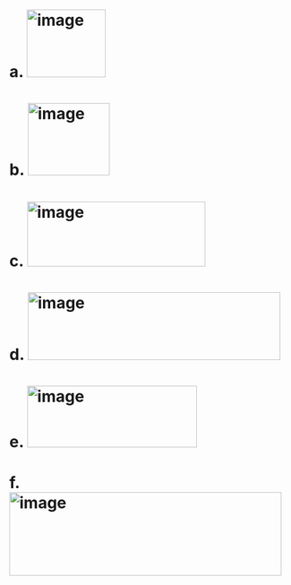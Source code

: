 # a. <img width="141" height="121" alt="image" src="https://github.com/user-attachments/assets/8cb2b81b-a428-40cd-805d-7aac47edeace" />
# b. <img width="146" height="129" alt="image" src="https://github.com/user-attachments/assets/5d73978c-58dc-44f4-ad4d-04b11df8807e" />
# c. <img width="318" height="116" alt="image" src="https://github.com/user-attachments/assets/88d13805-0c0b-4c81-9a45-cc7380828b52" />
# d. <img width="451" height="121" alt="image" src="https://github.com/user-attachments/assets/312677a3-1645-4142-b122-8c9edb1701c9" />
# e. <img width="303" height="110" alt="image" src="https://github.com/user-attachments/assets/2f90a156-b96a-4092-bf48-f092b0659a56" />
# f. <img width="486" height="149" alt="image" src="https://github.com/user-attachments/assets/49889330-8897-4844-a7e7-ffa64169bfb2" />




